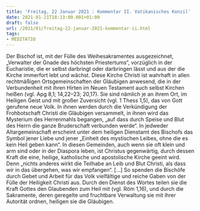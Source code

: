 ```yaml
---
title: 'Freitag, 22 Januar 2021 : Kommentar II. Vatikanisches Konzil'
date: 2021-01-21T18:13:00.001+01:00
draft: false
url: /2021/01/freitag-22-januar-2021-kommentar-ii.html
tags: 
- MEDITATIO
---
```


Der Bischof ist, mit der Fülle des Weihesakramentes ausgezeichnet, „Verwalter der Gnade des höchsten Priestertums“, vorzüglich in der Eucharistie, die er selbst darbringt oder darbringen lässt und aus der die Kirche immerfort lebt und wächst. Diese Kirche Christi ist wahrhaft in allen rechtmäßigen Ortsgemeinschaften der Gläubigen anwesend, die in der Verbundenheit mit ihren Hirten im Neuen Testament auch selbst Kirchen heißen (vgl. Apg 8,1; 14,22–23; 20,17). Sie sind nämlich je an ihrem Ort, im Heiligen Geist und mit großer Zuversicht (vgl. 1 Thess 1,5), das von Gott gerufene neue Volk. In ihnen werden durch die Verkündigung der Frohbotschaft Christi die Gläubigen versammelt, in ihnen wird das Mysterium des Herrenmahls begangen, „auf dass durch Speise und Blut des Herrn die ganze Bruderschaft verbunden werde“. In jedweder Altargemeinschaft erscheint unter dem heiligen Dienstamt des Bischofs das Symbol jener Liebe und jener „Einheit des mystischen Leibes, ohne die es kein Heil geben kann“. In diesen Gemeinden, auch wenn sie oft klein und arm sind oder in der Diaspora leben, ist Christus gegenwärtig, durch dessen Kraft die eine, heilige, katholische und apostolische Kirche geeint wird. Denn „nichts anderes wirkt die Teilhabe an Leib und Blut Christi, als dass wir in das übergehen, was wir empfangen“. \[…\] So spenden die Bischöfe durch Gebet und Arbeit für das Volk vielfältige und reiche Gaben von der Fülle der Heiligkeit Christi aus. Durch den Dienst des Wortes teilen sie die Kraft Gottes den Glaubenden zum Heil mit (vgl. Röm 1,16), und durch die Sakramente, deren geregelte und fruchtbare Verwaltung sie mit ihrer Autorität ordnen, heiligen sie die Gläubigen.